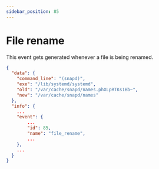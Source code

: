 ```yaml
---
sidebar_position: 85
---
```


# File rename

This event gets generated whenever a file is being renamed.

```json
{
  "data": {
    "command_line": "(snapd)",
    "exe": "/lib/systemd/systemd",
    "old": "/var/cache/snapd/names.phXLpRTKs1Bb~",
    "new": "/var/cache/snapd/names"
  },
  "info": {
    ...
    "event": {
        ...
        "id": 85,
        "name": "file_rename",
        ...
    },
    ...
  }
}
```
